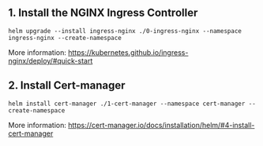 
## 1. Install the NGINX Ingress Controller

```
helm upgrade --install ingress-nginx ./0-ingress-nginx --namespace ingress-nginx --create-namespace
```

More information: https://kubernetes.github.io/ingress-nginx/deploy/#quick-start


## 2. Install Cert-manager

```
helm install cert-manager ./1-cert-manager --namespace cert-manager --create-namespace
```

More information: https://cert-manager.io/docs/installation/helm/#4-install-cert-manager

